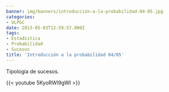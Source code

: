 ```yaml
---
banner: img/banners/introducción-a-la-probabilidad-04-05.jpg
categories:
- ULPGC
date: 2013-05-03T12:59:57.000Z
tags:
- Estadística
- Probabilidad
- Sucesos
title: 'Introducción a la probabilidad 04/05'
---
```


Tipología de sucesos.

{{< youtube 5KyoRWl9gWI >}}
